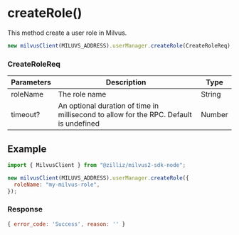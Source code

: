 # createRole()

This method create a user role in Milvus.

```javascript
new milvusClient(MILUVS_ADDRESS).userManager.createRole(CreateRoleReq);
```

### CreateRoleReq

| Parameters | Description                                                                            | Type   |
| ---------- | -------------------------------------------------------------------------------------- | ------ |
| roleName   | The role name                                                                          | String |
| timeout?   | An optional duration of time in millisecond to allow for the RPC. Default is undefined | Number |

## Example

```javascript
import { MilvusClient } from "@zilliz/milvus2-sdk-node";

new milvusClient(MILUVS_ADDRESS).userManager.createRole({
  roleName: "my-milvus-role",
});
```

### Response

```javascript
{ error_code: 'Success', reason: '' }
```
